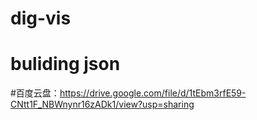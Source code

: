 # dig-vis
# buliding json
#百度云盘：https://drive.google.com/file/d/1tEbm3rfE59-CNtt1F_NBWnynr16zADk1/view?usp=sharing
